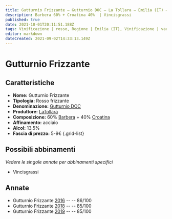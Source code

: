 ```yaml
---
title: Gutturnio Frizzante – Gutturnio DOC – La Tollara – Emilia (IT) – 5-9€ – 3★
description: Barbera 60% + Croatina 40%  | Vincisgrassi
published: true
date: 2021-10-01T20:11:51.188Z
tags: Vinificazione | rosso, Regione | Emilia (IT), Vinificazione | varietale, Vinificazione | frizzante, Valutazioni | 3 stelle, Vitigni | Barbera, Vitigni | Croatina, Prezzi | 5-9€, Alimento | Vincisgrassi
editor: markdown
dateCreated: 2021-09-02T14:33:13.149Z
---
```


# Gutturnio Frizzante 

## Caratteristiche
- **Nome:** Gutturnio Frizzante 
- **Tipologia:** Rosso frizzante
- **Denominazione:** [Gutturnio DOC](/denominazioni/Italia/Emilia/DOC-Gutturnio)
- **Produttore:** [LaTollara](/produttori/Italia/Emilia/La-Tollara) 
- **Composizione:** 60% [Barbera](/vitigni/Italia/bacca-nera/barbera) + 40% [Croatina](/vitigni/Italia/bacca-nera/croatina)
- **Affinamento:** acciaio
- **Alcol:** 13.5%
- **Fascia di prezzo:** 5-9€
{.grid-list}

## Possibili abbinamenti
*Vedere le singole annate per abbinamenti specifici*

- Vincisgrassi

## Annate
- Gutturnio Frizzante  [2016](/vini/Italia/Emilia/La-Tollara/Gutturnio-Frizzante/2016) -- <span class="star-3"></span> -- 86/100
- Gutturnio Frizzante  [2018](/vini/Italia/Emilia/La-Tollara/Gutturnio-Frizzante/2018) -- <span class="star-3"></span> -- 85/100
- Gutturnio Frizzante  [2019](/vini/Italia/Emilia/La-Tollara/Gutturnio-Frizzante/2019) -- <span class="star-3"></span> -- 85/100



